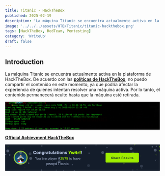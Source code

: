 ```yaml
---
title: Titanic - HackTheBox
published: 2025-02-19
description: 'La máquina Titanic se encuentra actualmente activa en la plataforma de HackTheBox. De acuerdo con las políticas de HackTheBox, no puedo compartir el contenido en este momento, ya que podría afectar la experiencia de quienes intentan resolver una máquina activa. Por lo tanto, el contenido permanecerá oculto hasta que la máquina esté retirada.'
image: '../../../assets/HTB/Titanic/titanic-hackthebox.png'
tags: [HackTheBox, RedTeam, Pentesting]
category: 'WriteUp'
draft: false 
---
```


## Introduction

La máquina Titanic se encuentra actualmente activa en la plataforma de HackTheBox. De acuerdo con las **[políticas de HackTheBox](https://help.hackthebox.com/en/articles/5188925-streaming-writeups-walkthrough-guidelines)**, no puedo compartir el contenido en este momento, ya que podría afectar la experiencia de quienes intentan resolver una máquina activa. Por lo tanto, el contenido permanecerá oculto hasta que la máquina esté retirada.

![LinkVortex Yw4rf](../../../assets/HTB/Titanic/titanic-1.png)

**[Official Achievment HackTheBox](https://www.hackthebox.com/achievement/machine/2035837/648)**

![Alert yw4rf](../../../assets/HTB/Titanic/titanic-pwnd.png)